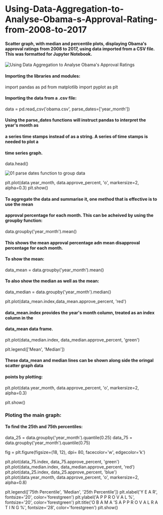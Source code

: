 # Using-Data-Aggregation-to-Analyse-Obama-s-Approval-Rating-from-2008-to-2017
#### Scatter graph, with median and percentile plots, displaying Obama's approval ratings from 2008 to 2017, using data imported from a CSV file. This was formatted for Jupyter Notebook.

![Using Data Aggregation to Analyse Obama's Approval Ratings](https://user-images.githubusercontent.com/48648985/55397104-53466880-553d-11e9-8c1d-f2494a23feb5.png)




#### Importing the libraries and modules:
import pandas as pd
from matplotlib import pyplot as plt

#### Importing the data from a .csv file:
data = pd.read_csv('obama.csv', parse_dates=['year_month'])
#### Using the parse_dates functions will instruct pandas to interpret the year's month as 
####  a series time stamps instead of as a string. A series of time stamps is needed to plot a
####  time series graph.
data.head()

![01 parse dates function to group data](https://user-images.githubusercontent.com/48648985/55742446-9e71e700-5a27-11e9-9752-ce5f523e2c30.png)

plt.plot(data.year_month, data.approve_percent, 'o', markersize=2, alpha=0.3)
plt.show()

#### To aggregate the data and summarise it, one method that is effective is to use the mean
####  approval percentage for each month. This can be acheived by using the groupby function:

data.groupby('year_month').mean()

#### This shows the mean approval percentage adn mean disapproval percentage for each month.

#### To show the mean:
data_mean = data.groupby('year_month').mean()
#### To also show the median as well as the mean:
data_median = data.groupby('year_month').median()


plt.plot(data_mean.index,data_mean.approve_percent, 'red')
#### data_mean.index provides the year's month column, treated as an index column in the 
####  data_mean data frame.

plt.plot(data_median.index, data_median.approve_percent, 'green')

plt.legend(['Mean', 'Median'])

#### These data_mean and median lines can be shown along side the oringal scatter graph data 
####  points by plotting:

plt.plot(data.year_month, data.approve_percent, 'o', markersize=2, alpha=0.3)


plt.show()

### Ploting the main graph:

#### To find the 25th and 75th percentiles:

data_25 = data.groupby('year_month').quantile(0.25)
data_75 = data.groupby('year_month').quantile(0.75)

fig = plt.figure(figsize=(18, 12), dpi= 80, facecolor='w', edgecolor='k')

plt.plot(data_75.index, data_75.approve_percent, 'green')
plt.plot(data_median.index, data_median.approve_percent, 'red')
plt.plot(data_25.index, data_25.approve_percent, 'blue')
plt.plot(data.year_month, data.approve_percent, 'o', markersize=2, alpha=0.8)

plt.legend(['75th Percentile', 'Median', '25th Percentile'])
plt.xlabel('Y E A R', fontsize='20', color='forestgreen')
plt.ylabel('A P P R O V A L %', fontsize='20', color='forestgreen')
plt.title('O B A M A \'S     A P P R O V A L     R A T I N G    %', fontsize='28', 
          color='forestgreen')
plt.show()
